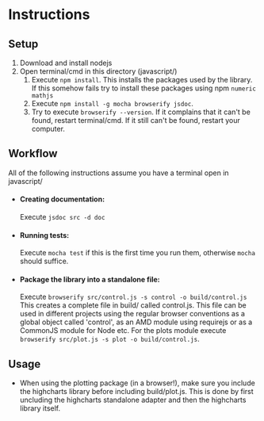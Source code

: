 # Instructions
Setup
-----
1. Download and install nodejs
2. Open terminal/cmd in this directory (javascript/)
    1. Execute `npm install`. This installs the packages used by the library.  
       If this somehow fails try to install these packages using npm `numeric mathjs`
    2. Execute `npm install -g mocha browserify jsdoc`.
    3. Try to execute `browserify --version`. If it complains
       that it can't be found, restart terminal/cmd. If it still
       can't be found, restart your computer.

Workflow
--------
All of the following instructions assume you have a terminal open in javascript/  

- #### Creating documentation:  
  Execute `jsdoc src -d doc`

- #### Running tests:  
  Execute `mocha test` if this is the first time you run them, otherwise
  `mocha` should suffice.

- #### Package the library into a standalone file:  
  Execute `browserify src/control.js -s control -o build/control.js`
  This creates a complete file in build/ called control.js.
  This file can be used in different projects using the regular browser
  conventions as a global object called 'control', as an AMD module using
  requirejs or as a CommonJS module for Node etc.
  For the plots module execute `browserify src/plot.js -s plot -o build/control.js`.

Usage
-----
- When using the plotting package (in a browser!), make sure you include the highcharts library before
  including build/plot.js. This is done by first uncluding the highcharts standalone adapter and then the 
  highcharts library itself.
